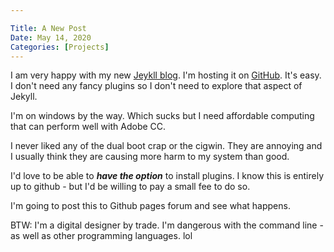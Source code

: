 ```yaml
---

Title: A New Post
Date: May 14, 2020
Categories: [Projects]
---
```


I am very happy with my new [Jeykll blog](https://jekyllrb.com/). I'm hosting it on <a href="http://github.io" target="_blank">GitHub</a>. It's easy. I don't need any fancy plugins so I don't need to explore that aspect of Jekyll.

I'm on windows by the way. Which sucks but I need affordable computing that can perform well with Adobe CC.

I never liked any of the dual boot crap or the cigwin. They are annoying and I usually think they are causing more harm to my system than good.

I'd love to be able to _**have the option**_ to install plugins. I know this is entirely up to github - but I'd be willing to pay a small fee to do so.

I'm going to post this to Github pages forum and see what happens.

BTW: I'm a digital designer by trade. I'm dangerous with the command line - as well as other programming languages. lol








